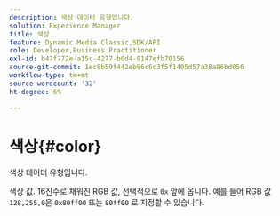 ```yaml
---
description: 색상 데이터 유형입니다.
solution: Experience Manager
title: 색상
feature: Dynamic Media Classic,SDK/API
role: Developer,Business Practitioner
exl-id: b47f772e-a15c-4277-b0d4-9147efb70156
source-git-commit: 1ec8b59f442eb96c6c3f5f1405d57a38a86bd056
workflow-type: tm+mt
source-wordcount: '32'
ht-degree: 6%

---
```


# 색상{#color}

색상 데이터 유형입니다.

색상 값. 16진수로 채워진 RGB 값, 선택적으로 `0x` 앞에 옵니다. 예를 들어 RGB 값 `128,255,0`은 `0x80ff00` 또는 `80ff00` 로 지정할 수 있습니다.
